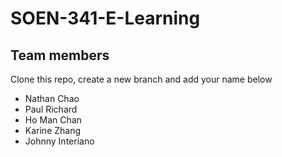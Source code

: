 # SOEN-341-E-Learning

## Team members

Clone this repo, create a new branch and add your name below

* Nathan Chao
* Paul Richard
* Ho Man Chan
* Karine Zhang
* Johnny Interiano
